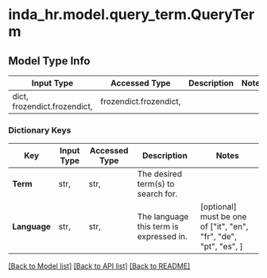 # inda_hr.model.query_term.QueryTerm

## Model Type Info
Input Type | Accessed Type | Description | Notes
------------ | ------------- | ------------- | -------------
dict, frozendict.frozendict,  | frozendict.frozendict,  |  | 

### Dictionary Keys
Key | Input Type | Accessed Type | Description | Notes
------------ | ------------- | ------------- | ------------- | -------------
**Term** | str,  | str,  | The desired term(s) to search for. | 
**Language** | str,  | str,  | The language this term is expressed in. | [optional] must be one of ["it", "en", "fr", "de", "pt", "es", ] 

[[Back to Model list]](../../README.md#documentation-for-models) [[Back to API list]](../../README.md#documentation-for-api-endpoints) [[Back to README]](../../README.md)

